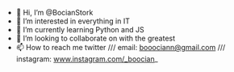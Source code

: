 - 👋 Hi, I’m @BocianStork
- 👀 I’m interested in everything in IT 
- 🌱 I’m currently learning Python and JS 
- 💞️ I’m looking to collaborate on with the greatest 
- 📫 How to reach me twitter /// email: booociann@gmail.com /// instagram: www.instagram.com/_boocian_


